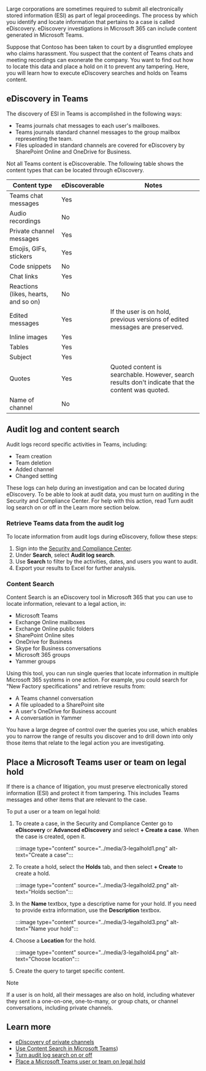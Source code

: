 Large corporations are sometimes required to submit all electronically stored information (ESI) as part of legal proceedings. The process by which you identify and locate information that pertains to a case is called eDiscovery. eDiscovery investigations in Microsoft 365 can include content generated in Microsoft Teams.

Suppose that Contoso has been taken to court by a disgruntled employee who claims harassment. You suspect that the content of Teams chats and meeting recordings can exonerate the company. You want to find out how to locate this data and place a hold on it to prevent any tampering.
Here, you will learn how to execute eDiscovery searches and holds on Teams content.

## eDiscovery in Teams

The discovery of ESI in Teams is accomplished in the following ways:

- Teams journals chat messages to each user's mailboxes.
- Teams journals standard channel messages to the group mailbox representing the team.
- Files uploaded in standard channels are covered for eDiscovery by SharePoint Online and OneDrive for Business.

Not all Teams content is eDiscoverable. The following table shows the content types that can be located through eDiscovery.

| Content type | eDiscoverable | Notes |
| --- | --- | --- |
| Teams chat messages | Yes |
| Audio recordings | No | |
| Private channel messages | Yes | |
| Emojis, GIFs, stickers | Yes | |
| Code snippets | No | |
| Chat links | Yes | |
| Reactions (likes, hearts, and so on) | No | |
| Edited messages | Yes | If the user is on hold, previous versions of edited messages are preserved. |
| Inline images | Yes | |
| Tables | Yes  | |
| Subject | Yes | |
| Quotes | Yes | Quoted content is searchable. However, search results don't indicate that the content was quoted. |
| Name of channel | No | |

## Audit log and content search

 Audit logs record specific activities in Teams, including:

- Team creation
- Team deletion
- Added channel
- Changed setting

These logs can help during an investigation and can be located during eDiscovery. To be able to look at audit data, you must turn on auditing in the Security and Compliance Center. For help with this action, read Turn audit log search on or off in the Learn more section below.

### Retrieve Teams data from the audit log

To locate information from audit logs during eDiscovery, follow these steps:

1. Sign into the [Security and Compliance Center](https://protection.office.com).
1. Under **Search**, select **Audit log search**.
1. Use **Search** to filter by the activities, dates, and users you want to audit.
1. Export your results to Excel for further analysis.

### Content Search

Content Search is an eDiscovery tool in Microsoft 365 that you can use to locate information, relevant to a legal action, in:

- Microsoft Teams
- Exchange Online mailboxes
- Exchange Online public folders
- SharePoint Online sites
- OneDrive for Business
- Skype for Business conversations
- Microsoft 365 groups
- Yammer groups

Using this tool, you can run single queries that locate information in multiple Microsoft 365 systems in one action. For example, you could search for "New Factory specifications" and retrieve results from:

- A Teams channel conversation
- A file uploaded to a SharePoint site
- A user's OneDrive for Business account
- A conversation in Yammer

You have a large degree of control over the queries you use, which enables you to narrow the range of results you discover and to drill down into only those items that relate to the legal action you are investigating.

## Place a Microsoft Teams user or team on legal hold

If there is a chance of litigation, you must preserve electronically stored information (ESI) and protect it from tampering. This includes Teams messages and other items that are relevant to the case.

To put a user or a team on legal hold:

1. To create a case, in the Security and Compliance Center go to **eDiscovery** or **Advanced eDiscovery** and select **+ Create a case**. When the case is created, open it.

   :::image type="content" source="../media/3-legalhold1.png" alt-text="Create a case":::

1. To create a hold, select the **Holds** tab, and then select **+ Create** to create a hold.

    :::image type="content" source="../media/3-legalhold2.png" alt-text="Holds section":::

1. In the **Name** textbox, type a descriptive name for your hold. If you need to provide extra information, use the **Description** textbox.

    :::image type="content" source="../media/3-legalhold3.png" alt-text="Name your hold":::

1. Choose a **Location** for the hold.

    :::image type="content" source="../media/3-legalhold4.png" alt-text="Choose location":::

1. Create the query to target specific content.

> [!NOTE]
> If a user is on hold, all their messages are also on hold, including whatever they sent in a one-on-one, one-to-many, or group chats, or channel conversations, including private channels.

## Learn more

- [eDiscovery of private channels](https://docs.microsoft.com/microsoftteams/ediscovery-investigation#ediscovery-of-private-channels)
- [Use Content Search in Microsoft Teams](https://docs.microsoft.com/microsoftteams/content-search))
- [Turn audit log search on or off](https://docs.microsoft.com/microsoft-365/compliance/turn-audit-log-search-on-or-off)
- [Place a Microsoft Teams user or team on legal hold](https://docs.microsoft.com/microsoftteams/legal-hold)
